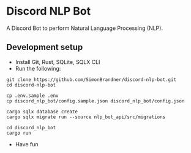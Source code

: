# Discord NLP Bot

A Discord Bot to perform Natural Language Processing (NLP).

## Development setup

- Install Git, Rust, SQLite, SQLX CLI
- Run the following:

```console
git clone https://github.com/SimonBrandner/discord-nlp-bot.git
cd discord-nlp-bot

cp .env.sample .env
cp discord_nlp_bot/config.sample.json discord_nlp_bot/config.json

cargo sqlx database create
cargo sqlx migrate run --source nlp_bot_api/src/migrations

cd discord_nlp_bot
cargo run
```

- Have fun
